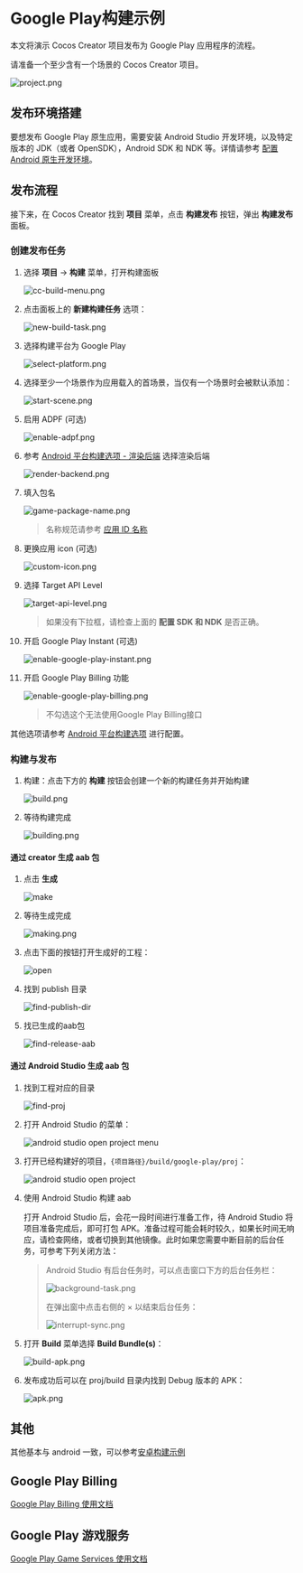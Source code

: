 # Google Play构建示例

本文将演示 Cocos Creator 项目发布为 Google Play 应用程序的流程。

请准备一个至少含有一个场景的 Cocos Creator 项目。

![project.png](images/project.png)

## 发布环境搭建

要想发布 Google Play 原生应用，需要安装 Android Studio 开发环境，以及特定版本的 JDK（或者 OpenSDK），Android SDK 和 NDK 等。详情请参考 [配置 Android 原生开发环境](../setup-native-development.md)。

## 发布流程

接下来，在 Cocos Creator 找到 **项目** 菜单，点击 **构建发布** 按钮，弹出 **构建发布** 面板。

### 创建发布任务

1. 选择 **项目** -> **构建** 菜单，打开构建面板

    ![cc-build-menu.png](images/cc-build-menu.png)

2. 点击面板上的 **新建构建任务** 选项：

    ![new-build-task.png](images/new-build-task.png)

3. 选择构建平台为 Google Play

    ![select-platform.png](images/select-platform.png)

4. 选择至少一个场景作为应用载入的首场景，当仅有一个场景时会被默认添加：

    ![start-scene.png](images/start-scene.png)

5. 启用 ADPF (可选) 

    ![enable-adpf.png](images/enable-adpf.png)

6. 参考 [Android 平台构建选项 - 渲染后端](../native-options.md#%E6%B8%B2%E6%9F%93%E5%90%8E%E7%AB%AF) 选择渲染后端

    ![render-backend.png](images/render-backend.png)

7. 填入包名

    ![game-package-name.png](images/game-package-name.png)

    > 名称规范请参考 [应用 ID 名称](../native-options.md#%E5%BA%94%E7%94%A8-id-%E5%90%8D%E7%A7%B0)

8. 更换应用 icon (可选)

    ![custom-icon.png](images/custom-icon.png)

9. 选择 Target API Level

    ![target-api-level.png](images/target-api-level.png)

    > 如果没有下拉框，请检查上面的 **配置 SDK 和 NDK** 是否正确。

10. 开启 Google Play Instant (可选)

    ![enable-google-play-instant.png](images/enable-google-play-instant.png)
    
11. 开启 Google Play Billing 功能

    ![enable-google-play-billing.png](images/enable-google-play-billing.png)

    > 不勾选这个无法使用Google Play Billing接口

其他选项请参考 [Android 平台构建选项](../native-options.md#android-%E5%B9%B3%E5%8F%B0%E6%9E%84%E5%BB%BA%E9%80%89%E9%A1%B9) 进行配置。

### 构建与发布

1. 构建：点击下方的 **构建** 按钮会创建一个新的构建任务并开始构建

    ![build.png](images/build.png)

2. 等待构建完成

    ![building.png](images/building.png)

#### 通过 creator 生成 aab 包
1. 点击 **生成** 

    ![make](images/make.png)

2. 等待生成完成

    ![making.png](images/making.png)


3. 点击下面的按钮打开生成好的工程：

    ![open](images/open.png)

4. 找到 publish 目录
    
    ![find-publish-dir](images/find-publish-dir.png)

5. 找已生成的aab包
    
    ![find-release-aab](images/find-release-aab.png)

#### 通过 Android Studio 生成 aab 包
1. 找到工程对应的目录

    ![find-proj](images/find-proj.png)

2. 打开 Android Studio 的菜单：

    ![android studio open project menu](images/as-open-menu.png)

3. 打开已经构建好的项目，`{项目路径}/build/google-play/proj`：

    ![android studio open project](images/as-open-proj.png)

4. 使用 Android Studio 构建 aab

    打开 Android Studio 后，会花一段时间进行准备工作，待 Android Studio 将项目准备完成后，即可打包 APK。准备过程可能会耗时较久，如果长时间无响应，请检查网络，或者切换到其他镜像。此时如果您需要中断目前的后台任务，可参考下列关闭方法：

    > Android Studio 有后台任务时，可以点击窗口下方的后台任务栏：
    >
    > ![background-task.png](./images/background-task.png)
    >
    > 在弹出窗中点击右侧的 × 以结束后台任务：
    >
    > ![interrupt-sync.png](images/interrupt-sync.png)

5. 打开 **Build** 菜单选择 **Build Bundle(s)**：

    ![build-apk.png](images/build-apk.png)

6. 发布成功后可以在 proj/build 目录内找到 Debug 版本的 APK：

    ![apk.png](images/apk.png)

## 其他
其他基本与 android 一致，可以参考[安卓构建示例](../android/build-example-android.md)

## Google Play Billing
[Google Play Billing 使用文档](./google-play-game-services.md)

## Google Play 游戏服务
[Google Play Game Services 使用文档](./google-play-game-services.md)